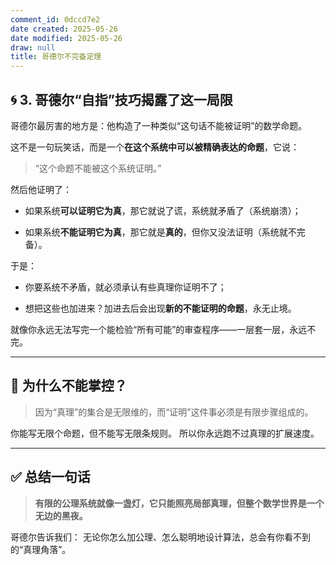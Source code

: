 ```yaml
---
comment_id: 0dccd7e2
date created: 2025-05-26
date modified: 2025-05-26
draw: null
title: 哥德尔不完备定理
---
```

## 🌀 3. 哥德尔“自指”技巧揭露了这一局限

哥德尔最厉害的地方是：他构造了一种类似“这句话不能被证明”的数学命题。

这不是一句玩笑话，而是一个**在这个系统中可以被精确表达的命题**，它说：

> “这个命题不能被这个系统证明。”

然后他证明了：

- 如果系统**可以证明它为真**，那它就说了谎，系统就矛盾了（系统崩溃）；
    
- 如果系统**不能证明它为真**，那它就是**真的**，但你又没法证明（系统就不完备）。
    

于是：

- 你要系统不矛盾，就必须承认有些真理你证明不了；
    
- 想把这些也加进来？加进去后会出现**新的不能证明的命题**，永无止境。
    

就像你永远无法写完一个能检验“所有可能”的审查程序——一层套一层，永远不完。

---

## 🧠 为什么不能掌控？

> 因为“真理”的集合是无限维的，而“证明”这件事必须是有限步骤组成的。

你能写无限个命题，但不能写无限条规则。
所以你永远跑不过真理的扩展速度。

---

## ✅ 总结一句话

> **有限的公理系统就像一盏灯，它只能照亮局部真理，但整个数学世界是一个无边的黑夜。**

哥德尔告诉我们：
无论你怎么加公理、怎么聪明地设计算法，总会有你看不到的“真理角落”。
